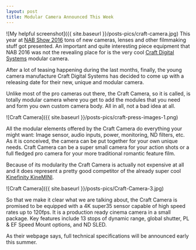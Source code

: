 ```yaml
---
layout: post
title: Modular Camera Announced This Week
---
```

![My helpful screenshot]({{ site.baseurl }}/posts-pics/craft-camera.jpg)
This year at [NAB Show 2016](http://www.nabshow.com/) tons of new cameras, lenses and other filmmaking stuff got presented.
An important and quite interesting piece equipment that NAB 2016 was not
the revealing place for is the very cool [Craft Digital Systems](http://www.craftcamera.com/) modular camera.

After a lot of teasing happening during the last months, finally, the young
camera manufacture Craft Digital Systems has decided to come up with a releasing date
for their new, unique and modular camera.

Unlike most of the pro cameras out there, the Craft Camera, so it is called, is
totally modular camera where you get to add the modules that you need and form
you own custom camera body. All in all, not a bad idea at all.

![Craft Camera]({{ site.baseurl }}/posts-pics/craft-press-images-1.png)

All the modular elements offered by the Craft Camera do everything your might want: Image sensor, audio inputs, power, monitoring, ND filters, etc. As it is conceived, the camera can be put together for your own unique needs. Craft Camera can be a super small camera for your
action shots or a full fledged pro camera for your more traditional romantic feature film.

Because of its modularity the Craft Camera is actually not expensive at all and it does
represent a pretty good competitor of the already super cool [Kinefinity KineMINI](http://www.kinefinity.com/).

![Craft Camera]({{ site.baseurl }}/posts-pics/Craft-Camera-3.jpg)

So that we make it clear what we are talking about, the Craft Camera is promised
to be equipped with a 4K super35 sensor capable of high speed rates up to 120fps. It is a production ready cinema camera in a small package. Key features include 13 stops of dynamic range, global shutter, PL & EF Speed Mount options, and ND SLED.

As their webpage says, full technical specifications will be announced early this summer.
